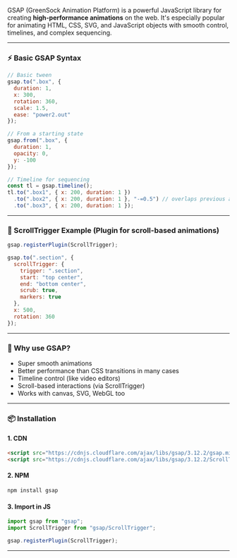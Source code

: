 GSAP (GreenSock Animation Platform) is a powerful JavaScript library for creating **high-performance animations** on the web. It's especially popular for animating HTML, CSS, SVG, and JavaScript objects with smooth control, timelines, and complex sequencing.

---

### ⚡ Basic GSAP Syntax

```js
// Basic tween
gsap.to(".box", {
  duration: 1,
  x: 300,
  rotation: 360,
  scale: 1.5,
  ease: "power2.out"
});
```

```js
// From a starting state
gsap.from(".box", {
  duration: 1,
  opacity: 0,
  y: -100
});
```

```js
// Timeline for sequencing
const tl = gsap.timeline();
tl.to(".box1", { x: 200, duration: 1 })
  .to(".box2", { x: 200, duration: 1 }, "-=0.5") // overlaps previous animation
  .to(".box3", { x: 200, duration: 1 });
```

---

### 🔁 ScrollTrigger Example (Plugin for scroll-based animations)

```js
gsap.registerPlugin(ScrollTrigger);

gsap.to(".section", {
  scrollTrigger: {
    trigger: ".section",
    start: "top center",
    end: "bottom center",
    scrub: true,
    markers: true
  },
  x: 500,
  rotation: 360
});
```

---

### 🧠 Why use GSAP?

* Super smooth animations
* Better performance than CSS transitions in many cases
* Timeline control (like video editors)
* Scroll-based interactions (via ScrollTrigger)
* Works with canvas, SVG, WebGL too

---

### 📦 Installation

#### 1. CDN

```html
<script src="https://cdnjs.cloudflare.com/ajax/libs/gsap/3.12.2/gsap.min.js"></script>
<script src="https://cdnjs.cloudflare.com/ajax/libs/gsap/3.12.2/ScrollTrigger.min.js"></script>
```

#### 2. NPM

```bash
npm install gsap
```

#### 3. Import in JS

```js
import gsap from "gsap";
import ScrollTrigger from "gsap/ScrollTrigger";

gsap.registerPlugin(ScrollTrigger);
```

---

